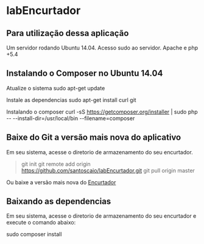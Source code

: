 # labEncurtador

## Para utilização dessa aplicação
Um servidor rodando Ubuntu 14.04.
Acesso sudo ao servidor.
Apache e php +5.4


## Instalando o Composer no Ubuntu 14.04

Atualize o sistema
sudo apt-get update

Instale as dependencias
sudo apt-get install curl git

Instalando o composer
curl -sS https://getcomposer.org/installer | sudo php -- --install-dir=/usr/local/bin --filename=composer


## Baixe do Git a versão mais nova do aplicativo
Em seu sistema, acesse o diretorio de armazenamento do seu encurtador.

> git init
> git remote add origin https://github.com/santoscaio/labEncurtador.git
> git pull origin master

Ou baixe a versão mais nova do [Encurtador](https://github.com/santoscaio/labEncurtador.git)


## Baixando as dependencias
Em seu sistema, acesse o diretorio de armazenamento do seu encurtador e execute o comando abaixo:

sudo composer install


